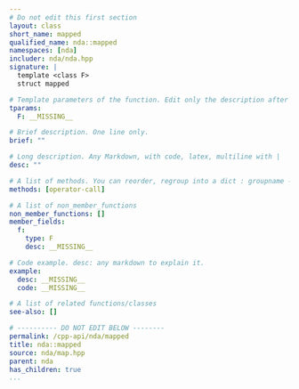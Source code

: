 ```yaml
---
# Do not edit this first section
layout: class
short_name: mapped
qualified_name: nda::mapped
namespaces: [nda]
includer: nda/nda.hpp
signature: |
  template <class F>
  struct mapped

# Template parameters of the function. Edit only the description after the :
tparams:
  F: __MISSING__

# Brief description. One line only.
brief: ""

# Long description. Any Markdown, with code, latex, multiline with |
desc: ""

# A list of methods. You can reorder, regroup into a dict : groupname -> list
methods: [operator-call]

# A list of non_member_functions
non_member_functions: []
member_fields:
  f:
    type: F
    desc: __MISSING__

# Code example. desc: any markdown to explain it.
example:
  desc: __MISSING__
  code: __MISSING__

# A list of related functions/classes
see-also: []

# ---------- DO NOT EDIT BELOW --------
permalink: /cpp-api/nda/mapped
title: nda::mapped
source: nda/map.hpp
parent: nda
has_children: true
...
```


